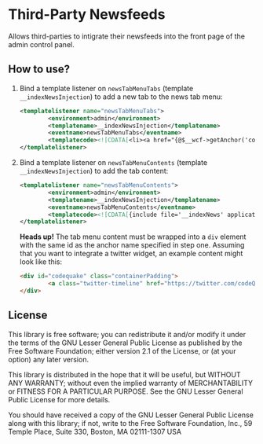 Third-Party Newsfeeds
=====================

Allows third-parties to intigrate their newsfeeds into the front page of the admin control panel.

How to use?
-----------

1. Bind a template listener on `newsTabMenuTabs` (template `__indexNewsInjection`) to add a new tab to the news tab menu:
   ```xml
   <templatelistener name="newsTabMenuTabs">
           <environment>admin</environment>
           <templatename>__indexNewsInjection</templatename>
           <eventname>newsTabMenuTabs</eventname>
           <templatecode><![CDATA[<li><a href="{@$__wcf->getAnchor('codequake')}">codeQuake</a></li>]]></templatecode>
   </templatelistener>
   ```

2. Bind a template listener on `newsTabMenuContents` (template `__indexNewsInjection`) to add the tab content:
   ```xml
   <templatelistener name="newsTabMenuContents">
           <environment>admin</environment>
           <templatename>__indexNewsInjection</templatename>
           <eventname>newsTabMenuContents</eventname>
           <templatecode><![CDATA[{include file='__indexNews' application='cms'}]]></templatecode>
   </templatelistener>
   ```
   **Heads up!** The tab menu content must be wrapped into a `div` element with the same id as the anchor name specified in step one. Assuming that you want to integrate a twitter widget, an example content might look like this:
   ```html
   <div id="codequake" class="containerPadding">
           <a class="twitter-timeline" href="https://twitter.com/codeQuake" data-chrome="nofooter transparent" data-widget-id="546662296089821185">Tweets von @codeQuake </a>
   </div>
   ```

License
-------

This library is free software; you can redistribute it and/or
modify it under the terms of the GNU Lesser General Public License
as published by the Free Software Foundation; either version 2.1
of the License, or (at your option) any later version.

This library is distributed in the hope that it will be useful,
but WITHOUT ANY WARRANTY; without even the implied warranty of
MERCHANTABILITY or FITNESS FOR A PARTICULAR PURPOSE. See the GNU
Lesser General Public License for more details.

You should have received a copy of the GNU Lesser General Public
License along with this library; if not, write to the Free Software
Foundation, Inc., 59 Temple Place, Suite 330, Boston, MA 02111-1307 USA